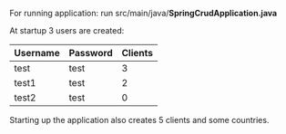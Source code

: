For running application: run src/main/java/**SpringCrudApplication.java**

At startup 3 users are created:

**Username** | **Password** | **Clients**
--- | --- | --- 
test | test | 3
test1 | test | 2
test2 | test | 0

Starting up the application also creates 5 clients and some countries.